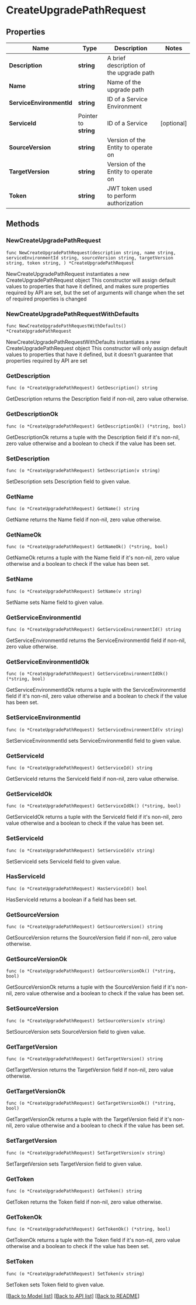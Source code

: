 # CreateUpgradePathRequest

## Properties

Name | Type | Description | Notes
------------ | ------------- | ------------- | -------------
**Description** | **string** | A brief description of the upgrade path | 
**Name** | **string** | Name of the upgrade path | 
**ServiceEnvironmentId** | **string** | ID of a Service Environment | 
**ServiceId** | Pointer to **string** | ID of a Service | [optional] 
**SourceVersion** | **string** | Version of the Entity to operate on | 
**TargetVersion** | **string** | Version of the Entity to operate on | 
**Token** | **string** | JWT token used to perform authorization | 

## Methods

### NewCreateUpgradePathRequest

`func NewCreateUpgradePathRequest(description string, name string, serviceEnvironmentId string, sourceVersion string, targetVersion string, token string, ) *CreateUpgradePathRequest`

NewCreateUpgradePathRequest instantiates a new CreateUpgradePathRequest object
This constructor will assign default values to properties that have it defined,
and makes sure properties required by API are set, but the set of arguments
will change when the set of required properties is changed

### NewCreateUpgradePathRequestWithDefaults

`func NewCreateUpgradePathRequestWithDefaults() *CreateUpgradePathRequest`

NewCreateUpgradePathRequestWithDefaults instantiates a new CreateUpgradePathRequest object
This constructor will only assign default values to properties that have it defined,
but it doesn't guarantee that properties required by API are set

### GetDescription

`func (o *CreateUpgradePathRequest) GetDescription() string`

GetDescription returns the Description field if non-nil, zero value otherwise.

### GetDescriptionOk

`func (o *CreateUpgradePathRequest) GetDescriptionOk() (*string, bool)`

GetDescriptionOk returns a tuple with the Description field if it's non-nil, zero value otherwise
and a boolean to check if the value has been set.

### SetDescription

`func (o *CreateUpgradePathRequest) SetDescription(v string)`

SetDescription sets Description field to given value.


### GetName

`func (o *CreateUpgradePathRequest) GetName() string`

GetName returns the Name field if non-nil, zero value otherwise.

### GetNameOk

`func (o *CreateUpgradePathRequest) GetNameOk() (*string, bool)`

GetNameOk returns a tuple with the Name field if it's non-nil, zero value otherwise
and a boolean to check if the value has been set.

### SetName

`func (o *CreateUpgradePathRequest) SetName(v string)`

SetName sets Name field to given value.


### GetServiceEnvironmentId

`func (o *CreateUpgradePathRequest) GetServiceEnvironmentId() string`

GetServiceEnvironmentId returns the ServiceEnvironmentId field if non-nil, zero value otherwise.

### GetServiceEnvironmentIdOk

`func (o *CreateUpgradePathRequest) GetServiceEnvironmentIdOk() (*string, bool)`

GetServiceEnvironmentIdOk returns a tuple with the ServiceEnvironmentId field if it's non-nil, zero value otherwise
and a boolean to check if the value has been set.

### SetServiceEnvironmentId

`func (o *CreateUpgradePathRequest) SetServiceEnvironmentId(v string)`

SetServiceEnvironmentId sets ServiceEnvironmentId field to given value.


### GetServiceId

`func (o *CreateUpgradePathRequest) GetServiceId() string`

GetServiceId returns the ServiceId field if non-nil, zero value otherwise.

### GetServiceIdOk

`func (o *CreateUpgradePathRequest) GetServiceIdOk() (*string, bool)`

GetServiceIdOk returns a tuple with the ServiceId field if it's non-nil, zero value otherwise
and a boolean to check if the value has been set.

### SetServiceId

`func (o *CreateUpgradePathRequest) SetServiceId(v string)`

SetServiceId sets ServiceId field to given value.

### HasServiceId

`func (o *CreateUpgradePathRequest) HasServiceId() bool`

HasServiceId returns a boolean if a field has been set.

### GetSourceVersion

`func (o *CreateUpgradePathRequest) GetSourceVersion() string`

GetSourceVersion returns the SourceVersion field if non-nil, zero value otherwise.

### GetSourceVersionOk

`func (o *CreateUpgradePathRequest) GetSourceVersionOk() (*string, bool)`

GetSourceVersionOk returns a tuple with the SourceVersion field if it's non-nil, zero value otherwise
and a boolean to check if the value has been set.

### SetSourceVersion

`func (o *CreateUpgradePathRequest) SetSourceVersion(v string)`

SetSourceVersion sets SourceVersion field to given value.


### GetTargetVersion

`func (o *CreateUpgradePathRequest) GetTargetVersion() string`

GetTargetVersion returns the TargetVersion field if non-nil, zero value otherwise.

### GetTargetVersionOk

`func (o *CreateUpgradePathRequest) GetTargetVersionOk() (*string, bool)`

GetTargetVersionOk returns a tuple with the TargetVersion field if it's non-nil, zero value otherwise
and a boolean to check if the value has been set.

### SetTargetVersion

`func (o *CreateUpgradePathRequest) SetTargetVersion(v string)`

SetTargetVersion sets TargetVersion field to given value.


### GetToken

`func (o *CreateUpgradePathRequest) GetToken() string`

GetToken returns the Token field if non-nil, zero value otherwise.

### GetTokenOk

`func (o *CreateUpgradePathRequest) GetTokenOk() (*string, bool)`

GetTokenOk returns a tuple with the Token field if it's non-nil, zero value otherwise
and a boolean to check if the value has been set.

### SetToken

`func (o *CreateUpgradePathRequest) SetToken(v string)`

SetToken sets Token field to given value.



[[Back to Model list]](../README.md#documentation-for-models) [[Back to API list]](../README.md#documentation-for-api-endpoints) [[Back to README]](../README.md)


